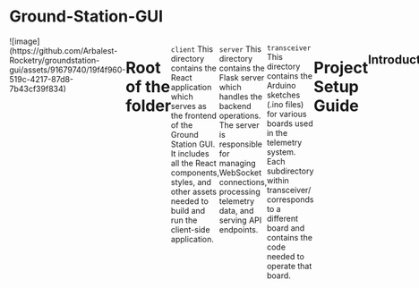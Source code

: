 # Ground-Station-GUI
<div style="display: flex; flex-direction: row;">
![image](https://github.com/Arbalest-Rocketry/groundstation-gui/assets/91679740/19f4f960-519c-4217-87d8-7b43cf39f834)

# Root of the folder
```
├── client
    ├──src
    ├──public
├── server
    ├──app.py
    ├──venv
├── transceiver
└── README.md
```

```client``` 
This directory contains the React application which serves as the frontend of the Ground Station GUI. It includes all the React components, styles, and other assets needed to build and run the client-side application.

```server```
This directory contains the Flask server which handles the backend operations. The server is responsible for managing WebSocket connections, processing telemetry data, and serving API endpoints.

```transceiver```
This directory contains the Arduino sketches (.ino files) for various boards used in the telemetry system. Each subdirectory within transceiver/ corresponds to a different board and contains the code needed to operate that board.

# Project Setup Guide
## Introduction
This guide provides the steps to set up and run the client and server components of the project. The setup involves navigating to the respective directories, starting the client, and activating the server environment.

## Prerequisites
Node.js and npm installed
Python and pip installed
Virtual environment setup for the server
## Setup Steps
### Terminal 1 (T1): Client Setup
Navigate to the client directory:

```
cd root/client
Start the client:
```

```
npm start
```
### Terminal 2 (T2): Server Setup
#### Navigate to the server directory:

```
cd root/server
```

#### Activate the virtual environment:
For Windows:
```
venv\Scripts\activate
```
For Linux/Mac:
```
source venv/Scripts/activate
```

#### Install the dependencies:

```
pip install -r dependencies.txt
```

#### Run the server:

```
python app.py
```
# Additional Information
Ensure both the client and server are running simultaneously in separate terminals. <br>
The client will be accessible at the specified URL once started.<br>
The server will be running on the configured port as defined in app.py.<br>
Feel free to modify any section to better suit your project's specific needs or to add any additional information that may be required.<br>
